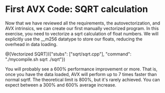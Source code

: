 # First AVX Code: SQRT calculation

Now that we have reviewed all the requirements, the autovectorization, and AVX intrinsics, we can create our first manually vectorized program. In this exercise, you need to vectorize a sqrt calculation of float numbers. We will explicitly use the \_\_m256 datatype to store our floats, reducing the overhead in data loading.

@[Vectorized SQRT]({"stubs": ["sqrt/sqrt.cpp"], "command": "./mycompile.sh sqrt ./sqrt"})

You will probably see a 600% performance improvement or more.
That is, once you have the data loaded, AVX will perform up to 7 times faster than normal sqrtf. The theoretical limit is 800%, but it's rarely achieved. You can expect between a 300% and 600% average increase.
